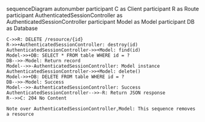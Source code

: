 sequenceDiagram
    autonumber
    participant C as Client
    participant R as Route
    participant AuthenticatedSessionController as AuthenticatedSessionController
    participant Model as Model
    participant DB as Database
    
    C->>R: DELETE /resource/{id}
    R->>+AuthenticatedSessionController: destroy(id)
    AuthenticatedSessionController->>+Model: find(id)
    Model->>+DB: SELECT * FROM table WHERE id = ?
    DB-->>-Model: Return record
    Model-->>-AuthenticatedSessionController: Model instance
    AuthenticatedSessionController->>+Model: delete()
    Model->>+DB: DELETE FROM table WHERE id = ?
    DB-->>-Model: Success
    Model-->>-AuthenticatedSessionController: Success
    AuthenticatedSessionController-->>-R: Return JSON response
    R-->>C: 204 No Content
    
    Note over AuthenticatedSessionController,Model: This sequence removes a resource
  